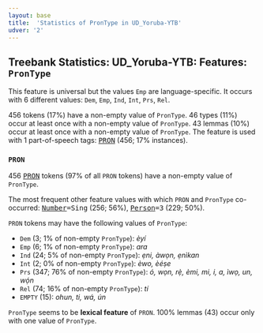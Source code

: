 ```yaml
---
layout: base
title:  'Statistics of PronType in UD_Yoruba-YTB'
udver: '2'
---
```


## Treebank Statistics: UD_Yoruba-YTB: Features: `PronType`

This feature is universal but the values `Emp` are language-specific.
It occurs with 6 different values: `Dem`, `Emp`, `Ind`, `Int`, `Prs`, `Rel`.

456 tokens (17%) have a non-empty value of `PronType`.
46 types (11%) occur at least once with a non-empty value of `PronType`.
43 lemmas (10%) occur at least once with a non-empty value of `PronType`.
The feature is used with 1 part-of-speech tags: <tt><a href="yo_ytb-pos-PRON.html">PRON</a></tt> (456; 17% instances).

### `PRON`

456 <tt><a href="yo_ytb-pos-PRON.html">PRON</a></tt> tokens (97% of all `PRON` tokens) have a non-empty value of `PronType`.

The most frequent other feature values with which `PRON` and `PronType` co-occurred: <tt><a href="yo_ytb-feat-Number.html">Number</a></tt><tt>=Sing</tt> (256; 56%), <tt><a href="yo_ytb-feat-Person.html">Person</a></tt><tt>=3</tt> (229; 50%).

`PRON` tokens may have the following values of `PronType`:

* `Dem` (3; 1% of non-empty `PronType`): <em>èyí</em>
* `Emp` (6; 1% of non-empty `PronType`): <em>ara</em>
* `Ind` (24; 5% of non-empty `PronType`): <em>ẹni, àwọn, ẹnìkan</em>
* `Int` (2; 0% of non-empty `PronType`): <em>èwo, èéṣe</em>
* `Prs` (347; 76% of non-empty `PronType`): <em>ó, wọn, rẹ̀, èmi, mi, i, a, ìwọ, un, wọ́n</em>
* `Rel` (74; 16% of non-empty `PronType`): <em>tí</em>
* `EMPTY` (15): <em>ohun, ti, wá, ún</em>

`PronType` seems to be **lexical feature** of `PRON`. 100% lemmas (43) occur only with one value of `PronType`.

